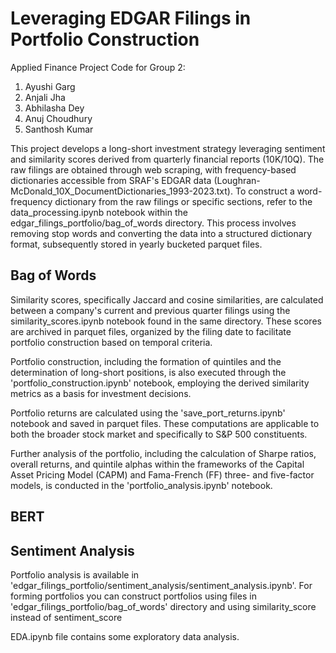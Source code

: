 # Leveraging EDGAR Filings in Portfolio Construction

Applied Finance Project Code for Group 2:
1. Ayushi Garg
2. Anjali Jha
3. Abhilasha Dey
4. Anuj Choudhury
5. Santhosh Kumar

This project develops a long-short investment strategy leveraging sentiment and similarity scores derived from quarterly financial reports (10K/10Q). The raw filings are obtained through web scraping, with frequency-based dictionaries accessible from SRAF's EDGAR data (Loughran-McDonald_10X_DocumentDictionaries_1993-2023.txt). To construct a word-frequency dictionary from the raw filings or specific sections, refer to the data_processing.ipynb notebook within the edgar_filings_portfolio/bag_of_words directory. This process involves removing stop words and converting the data into a structured dictionary format, subsequently stored in yearly bucketed parquet files.

## Bag of Words
Similarity scores, specifically Jaccard and cosine similarities, are calculated between a company's current and previous quarter filings using the similarity_scores.ipynb notebook found in the same directory. These scores are archived in parquet files, organized by the filing date to facilitate portfolio construction based on temporal criteria.

Portfolio construction, including the formation of quintiles and the determination of long-short positions, is also executed through the 'portfolio_construction.ipynb' notebook, employing the derived similarity metrics as a basis for investment decisions.

Portfolio returns are calculated using the 'save_port_returns.ipynb' notebook and saved in parquet files. These computations are applicable to both the broader stock market and specifically to S&P 500 constituents.

Further analysis of the portfolio, including the calculation of Sharpe ratios, overall returns, and quintile alphas within the frameworks of the Capital Asset Pricing Model (CAPM) and Fama-French (FF) three- and five-factor models, is conducted in the 'portfolio_analysis.ipynb' notebook.

## BERT

## Sentiment Analysis
Portfolio analysis is available in 'edgar_filings_portfolio/sentiment_analysis/sentiment_analysis.ipynb'. For forming portfolios you can construct portfolios using files in 'edgar_filings_portfolio/bag_of_words' directory and using similarity_score instead of sentiment_score


EDA.ipynb file contains some exploratory data analysis.










 
